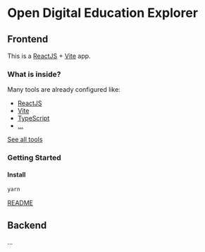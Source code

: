 # Open Digital Education Explorer

## Frontend

This is a [ReactJS](https://reactjs.org) + [Vite](https://vitejs.dev) app.

### What is inside?

Many tools are already configured like:

- [ReactJS](https://reactjs.org)
- [Vite](https://vitejs.dev)
- [TypeScript](https://www.typescriptlang.org)
- [...](./TOOLS.md)

[See all tools](./TOOLS.md)

### Getting Started

#### Install

```bash
yarn
```

[README](./frontend/README.md)

## Backend

...

